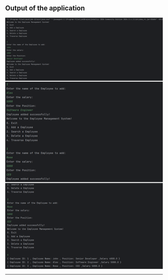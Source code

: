 

## Output of the application

![Employee Output 1](output/out1.png)
![Employee Output 2](output/out2.png)
![Employee Output 3](output/out3.png)


---

